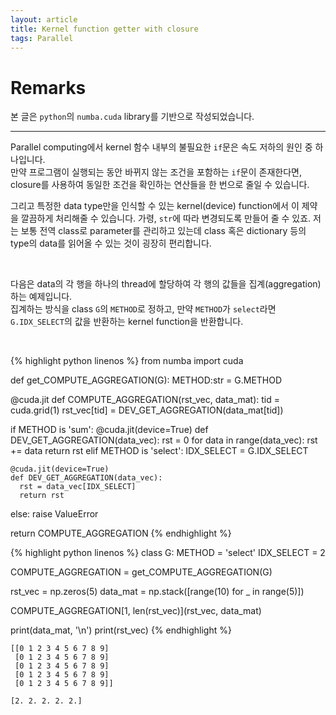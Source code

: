 ```yaml
---
layout: article
title: Kernel function getter with closure
tags: Parallel
---
```


# Remarks
본 글은 `python`의 `numba.cuda` library를 기반으로 작성되었습니다.

<!--more-->

--- 

Parallel computing에서 kernel 함수 내부의 불필요한 `if`문은 속도 저하의 원인 중 하나입니다.  
만약 프로그램이 실행되는 동안 바뀌지 않는 조건을 포함하는 `if`문이 존재한다면, closure를 사용하여 동일한 조건을 확인하는 연산들을 한 번으로 줄일 수 있습니다.  

그리고 특정한 data type만을 인식할 수 있는 kernel(device) function에서 이 제약을 깔끔하게 처리해줄 수 있습니다. 가령, `str`에 따라 변경되도록 만들어 줄 수 있죠. 저는 보통 전역 class로 parameter를 관리하고 있는데 class 혹은 dictionary 등의 type의 data를 읽어올 수 있는 것이 굉장히 편리합니다.

<br>

다음은 data의 각 행을 하나의 thread에 할당하여 각 행의 값들을 집계(aggregation)하는 예제입니다.  
집계하는 방식을 class `G`의 `METHOD`로 정하고, 만약 `METHOD`가 `select`라면 `G.IDX_SELECT`의 값을 반환하는 kernel function을 반환합니다. 

<br>

{% highlight python linenos %}
from numba import cuda


def get_COMPUTE_AGGREGATION(G):
  METHOD:str = G.METHOD
  
  @cuda.jit
  def COMPUTE_AGGREGATION(rst_vec, data_mat):
    tid = cuda.grid(1)
    rst_vec[tid] = DEV_GET_AGGREGATION(data_mat[tid])
  
  if METHOD is 'sum':
    @cuda.jit(device=True)
    def DEV_GET_AGGREGATION(data_vec):
      rst = 0
      for data in range(data_vec):
        rst += data
      return rst
  elif METHOD is 'select':
    IDX_SELECT = G.IDX_SELECT
    
    @cuda.jit(device=True)
    def DEV_GET_AGGREGATION(data_vec):
      rst = data_vec[IDX_SELECT]
      return rst
  else:
    raise ValueError
  
  return COMPUTE_AGGREGATION
{% endhighlight %}


{% highlight python linenos %}
class G:
    METHOD = 'select'
    IDX_SELECT = 2
    
COMPUTE_AGGREGATION = get_COMPUTE_AGGREGATION(G)

rst_vec  = np.zeros(5)
data_mat = np.stack([range(10) for _ in range(5)])

COMPUTE_AGGREGATION[1, len(rst_vec)](rst_vec, data_mat)

print(data_mat, '\n')
print(rst_vec)
{% endhighlight %}

```
[[0 1 2 3 4 5 6 7 8 9]
 [0 1 2 3 4 5 6 7 8 9]
 [0 1 2 3 4 5 6 7 8 9]
 [0 1 2 3 4 5 6 7 8 9]
 [0 1 2 3 4 5 6 7 8 9]]
 
[2. 2. 2. 2. 2.]
```
